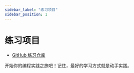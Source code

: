 ```yaml
---
sidebar_label: "练习项目"
sidebar_position: 1
---
```


# 练习项目

- [GitHub 练习仓库](https://github.com/beisi-tech/beisi-start)

开始你的编程实践之旅吧！记住，最好的学习方式就是动手实践。